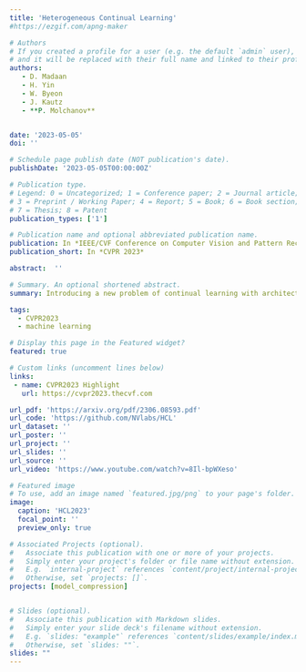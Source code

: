 ```yaml
---
title: 'Heterogeneous Continual Learning'
#https://ezgif.com/apng-maker 

# Authors
# If you created a profile for a user (e.g. the default `admin` user), write the username (folder name) here
# and it will be replaced with their full name and linked to their profile.
authors:
   - D. Madaan
   - H. Yin
   - W. Byeon
   - J. Kautz
   - **P. Molchanov**


date: '2023-05-05'
doi: ''

# Schedule page publish date (NOT publication's date).
publishDate: '2023-05-05T00:00:00Z'

# Publication type.
# Legend: 0 = Uncategorized; 1 = Conference paper; 2 = Journal article;
# 3 = Preprint / Working Paper; 4 = Report; 5 = Book; 6 = Book section;
# 7 = Thesis; 8 = Patent
publication_types: ['1']

# Publication name and optional abbreviated publication name.
publication: In *IEEE/CVF Conference on Computer Vision and Pattern Recognition*
publication_short: In *CVPR 2023*

abstract:  ''

# Summary. An optional shortened abstract.
summary: Introducing a new problem of continual learning with architecture progression.

tags: 
  - CVPR2023
  - machine learning

# Display this page in the Featured widget?
featured: true

# Custom links (uncomment lines below)
links:
 - name: CVPR2023 Highlight
   url: https://cvpr2023.thecvf.com

url_pdf: 'https://arxiv.org/pdf/2306.08593.pdf'
url_code: 'https://github.com/NVlabs/HCL'
url_dataset: ''
url_poster: ''
url_project: ''
url_slides: ''
url_source: ''
url_video: 'https://www.youtube.com/watch?v=8Il-bpWXeso'

# Featured image
# To use, add an image named `featured.jpg/png` to your page's folder.
image:
  caption: 'HCL2023'
  focal_point: ''
  preview_only: true

# Associated Projects (optional).
#   Associate this publication with one or more of your projects.
#   Simply enter your project's folder or file name without extension.
#   E.g. `internal-project` references `content/project/internal-project/index.md`.
#   Otherwise, set `projects: []`.
projects: [model_compression]


# Slides (optional).
#   Associate this publication with Markdown slides.
#   Simply enter your slide deck's filename without extension.
#   E.g. `slides: "example"` references `content/slides/example/index.md`.
#   Otherwise, set `slides: ""`.
slides: ""
---
```

